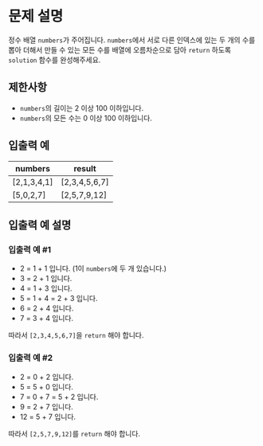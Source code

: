 # 문제 설명

정수 배열 `numbers`가 주어집니다. `numbers`에서 서로 다른 인덱스에 있는 두 개의 수를 뽑아 더해서 만들 수 있는 모든 수를 배열에 오름차순으로 담아 `return` 하도록 `solution` 함수를 완성해주세요.

## 제한사항
- `numbers`의 길이는 2 이상 100 이하입니다.
- `numbers`의 모든 수는 0 이상 100 이하입니다.

## 입출력 예

| numbers          | result           |
|------------------|------------------|
| [2,1,3,4,1]      | [2,3,4,5,6,7]    |
| [5,0,2,7]        | [2,5,7,9,12]     |

## 입출력 예 설명

### 입출력 예 #1
- 2 = 1 + 1 입니다. (1이 `numbers`에 두 개 있습니다.)
- 3 = 2 + 1 입니다.
- 4 = 1 + 3 입니다.
- 5 = 1 + 4 = 2 + 3 입니다.
- 6 = 2 + 4 입니다.
- 7 = 3 + 4 입니다.

따라서 `[2,3,4,5,6,7]`을 `return` 해야 합니다.

### 입출력 예 #2
- 2 = 0 + 2 입니다.
- 5 = 5 + 0 입니다.
- 7 = 0 + 7 = 5 + 2 입니다.
- 9 = 2 + 7 입니다.
- 12 = 5 + 7 입니다.

따라서 `[2,5,7,9,12]`를 `return` 해야 합니다.
